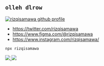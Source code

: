 ## ` olleh dlrow `

[![rizqisamawa github profile](https://img.shields.io/github/followers/rizqisamawa?label=Follow&style=social)](https://github.com/rizqisamawa)

-  https://twitter.com/rizqisamawa
-  https://www.figma.com/@rizqisamawa
-  https://www.instagram.com/rizqisamawa/

`npx rizqisamawa` 

<a href="https://github.com/anuraghazra/github-readme-stats"> 
  <img src="https://github-readme-stats.vercel.app/api?username=rizqisamawa&show_icons=true&theme=dark&line_height=40&hide=issues"/>
  <img src="https://github-readme-stats.vercel.app/api/top-langs/?username=rizqisamawa&hide=issues&langs_count=4&theme=dark"/>
</a>




